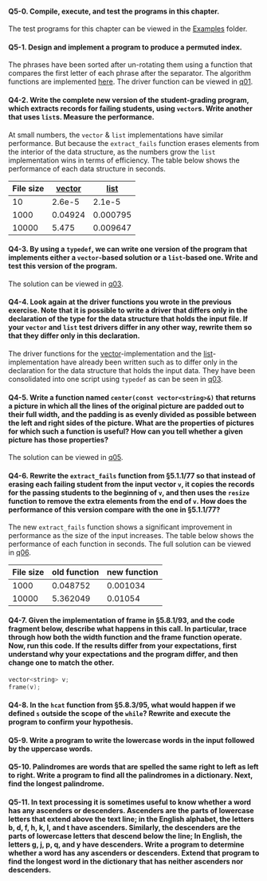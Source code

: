 #### Q5-0. Compile, execute, and test the programs in this chapter.
The test programs for this chapter can be viewed in the [Examples](../Examples) folder.

#### Q5-1. Design and implement a program to produce a permuted index.
The phrases have been sorted after un-rotating them using a function that compares the first letter of each phrase after the separator. The algorithm functions are implemented [here](src/permuted_index.cpp). The driver function can be viewed in [q01](q01.cpp). 

#### Q4-2. Write the complete new version of the student-grading program, which extracts records for failing students, using `vector`s. Write another that uses `list`s. Measure the performance.
At small numbers, the `vector` & `list` implementations have similar performance. But because the `extract_fails` function erases elements from the interior of the data structure, as the numbers grow the `list` implementation wins in terms of efficiency. The table below shows the performance of each data structure in seconds.

| File size |[vector](q02-1.cpp)|[list](q02-2.cpp)|
|-----------|-------------------|-----------------|
| 10        | 2.6e-5            | 2.1e-5          |
| 1000      | 0.04924           | 0.000795        |
| 10000     | 5.475             | 0.009647        |

#### Q4-3. By using a `typedef`, we can write one version of the program that implements either a `vector`-based solution or a `list`-based one. Write and test this version of the program.
The solution can be viewed in [q03](q03.cpp).

#### Q4-4. Look again at the driver functions you wrote in the previous exercise. Note that it is possible to write a driver that differs only in the declaration of the type for the data structure that holds the input file. If your `vector` and `list` test drivers differ in any other way, rewrite them so that they differ only in this declaration.
The driver functions for the [vector](q02-1.cpp)-implementation and the [list](q02-2.cpp)-implementation have already been written such as to differ only in the declaration for the data structure that holds the input data. They have been consolidated into one script using `typedef` as can be seen in [q03](q03.cpp).

#### Q4-5. Write a function named `center(const vector<string>&)` that returns a picture in which all the lines of the original picture are padded out to their full width, and the padding is as evenly divided as possible between the left and right sides of the picture. What are the properties of pictures for which such a function is useful? How can you tell whether a given picture has those properties?
The solution can be viewed in [q05](q05.cpp).

#### Q4-6. Rewrite the `extract_fails` function from §5.1.1/77 so that instead of erasing each failing student from the input vector `v`, it copies the records for the passing students to the beginning of `v`, and then uses the `resize` function to remove the extra elements from the end of `v`. How does the performance of this version compare with the one in §5.1.1/77?
The new `extract_fails` function shows a significant improvement in performance as the size of the input increases. The table below shows the performance of each function in seconds. The full solution can be viewed in [q06](q06.cpp).

| File size |  old function     |  new function   |
|-----------|-------------------|-----------------|
| 1000      | 0.048752          | 0.001034        |
| 10000     | 5.362049          | 0.01054         |

#### Q4-7. Given the implementation of frame in §5.8.1/93, and the code fragment below, describe what happens in this call. In particular, trace through how both the width function and the frame function operate. Now, run this code. If the results differ from your expectations, first understand why your expectations and the program differ, and then change one to match the other.
```c++
vector<string> v;
frame(v);
```


#### Q4-8. In the `hcat` function from §5.8.3/95, what would happen if we defined `s` outside the scope of the `while`? Rewrite and execute the program to confirm your hypothesis.


#### Q5-9. Write a program to write the lowercase words in the input followed by the uppercase words.


#### Q5-10. Palindromes are words that are spelled the same right to left as left to right. Write a program to find all the palindromes in a dictionary. Next, find the longest palindrome.


#### Q5-11. In text processing it is sometimes useful to know whether a word has any ascenders or descenders. Ascenders are the parts of lowercase letters that extend above the text line; in the English alphabet, the letters b, d, f, h, k, l, and t have ascenders. Similarly, the descenders are the parts of lowercase letters that descend below the line; In English, the letters g, j, p, q, and y have descenders. Write a program to determine whether a word has any ascenders or descenders. Extend that program to find the longest word in the dictionary that has neither ascenders nor descenders.
